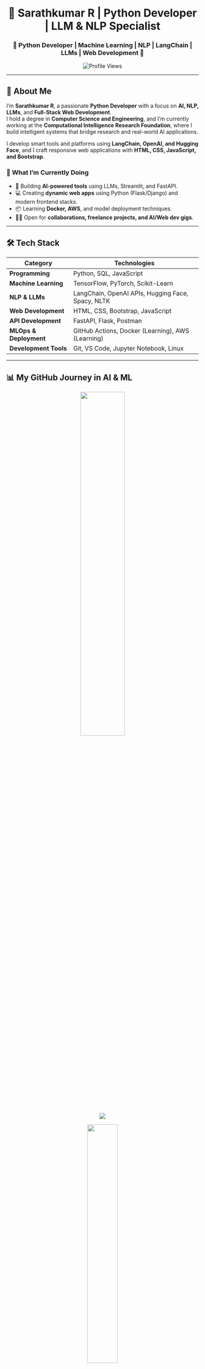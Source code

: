 <!-- Title -->
<h1 align="center">🚀 Sarathkumar R | Python Developer | LLM & NLP Specialist</h1>

<h3 align="center">🔹 Python Developer | Machine Learning | NLP | LangChain | LLMs | Web Development 🔹</h3>
<p align="center">
  <img src="https://komarev.com/ghpvc/?username=sarathkio&label=Profile%20Views&color=blue&style=flat" alt="Profile Views">
</p> 

---

## 📌 About Me   

I’m **Sarathkumar R**, a passionate **Python Developer** with a focus on **AI, NLP, LLMs**, and **Full-Stack Web Development**.  
I hold a degree in **Computer Science and Engineering**, and I’m currently working at the **Computational Intelligence Research Foundation**, where I build intelligent systems that bridge research and real-world AI applications.

I develop smart tools and platforms using **LangChain, OpenAI, and Hugging Face**, and I craft responsive web applications with **HTML, CSS, JavaScript, and Bootstrap**.

### **🚀 What I’m Currently Doing**
- 🤖 Building **AI-powered tools** using LLMs, Streamlit, and FastAPI.  
- 💻 Creating **dynamic web apps** using Python (Flask/Django) and modern frontend stacks.  
- 📦 Learning **Docker, AWS**, and model deployment techniques.  
- 👨‍💻 Open for **collaborations, freelance projects, and AI/Web dev gigs**.

---

## 🛠️ Tech Stack  

| **Category**            | **Technologies**                                             |
|-------------------------|--------------------------------------------------------------|
| **Programming**         | Python, SQL, JavaScript                                      |
| **Machine Learning**    | TensorFlow, PyTorch, Scikit-Learn                            |
| **NLP & LLMs**          | LangChain, OpenAI APIs, Hugging Face, Spacy, NLTK            |
| **Web Development**     | HTML, CSS, Bootstrap, JavaScript                             |
| **API Development**     | FastAPI, Flask, Postman                                      |
| **MLOps & Deployment**  | GitHub Actions, Docker (Learning), AWS (Learning)            |
| **Development Tools**   | Git, VS Code, Jupyter Notebook, Linux                        |

--- 

## 📊 My GitHub Journey in AI & ML  

<p align="center">
  <img src="https://github-readme-stats-sigma-five.vercel.app/api?username=sarathkio&show_icons=true&theme=tokyonight&hide_border=true" width="48%">
</p>

<p align="center">
  <img src="https://github-readme-streak-stats.herokuapp.com/?user=sarathkio&theme=tokyonight&hide_border=true">
</p>

<p align="center">
  <img src="https://github-readme-stats-sigma-five.vercel.app/api/top-langs/?username=sarathkio&layout=compact&theme=tokyonight&hide_border=true" width="40%">
</p>

<p align="center">
  <img src="https://github-readme-activity-graph.vercel.app/graph?username=sarathkio&theme=tokyo-night"> 
</p>


---

## 📂 AI & Web Projects  

🚀 **[AI Chatbot using LangChain & OpenAI](https://github.com/sarathkio/ai-chatbot-langchain)**  
🤖 Built a conversational chatbot leveraging LangChain for smart responses.  

🚀 **[NLP Text Processing Toolkit](https://github.com/sarathkio/nlp-text-processing)**  
📝 Developed a toolkit for **text analysis, sentiment detection, and text summarization**.  

🚀 **[AI-Powered Resume Screener](https://github.com/sarathkio/ai-resume-screener) *(Upcoming Project)***  
📄 Automating resume screening using **ML & NLP for recruitment processes**.  

🚀 **[Responsive Web App with Bootstrap](https://github.com/sarathkio/web-app-bootstrap)**  
🌐 Created a full-stack responsive app with Python Flask + HTML/CSS/JS + Bootstrap.

🔗 More exciting AI & web projects coming soon!  

---

## 📫 Connect with Me  

🔗 **LinkedIn:** [linkedin.com/in/sarathkumar9843](https://www.linkedin.com/in/sarathkumar9843/)  
🌐 **Portfolio:** [sarathkio.github.io/Sarath_Profile](https://sarathkio.github.io/Sarath_Profile/)  
📧 **Email:** sarathr9843@gmail.com  

---

## 💡 AI Quote of the Day  
"The future belongs to those who design it with code." – Sarathkumar R 
